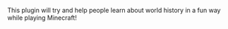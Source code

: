 This plugin will try and help people learn about world history in a fun way while playing Minecraft!
